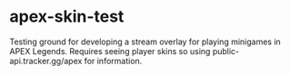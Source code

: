 # apex-skin-test

Testing ground for developing a stream overlay for playing minigames in APEX Legends. Requires seeing player skins so using public-api.tracker.gg/apex for information.

